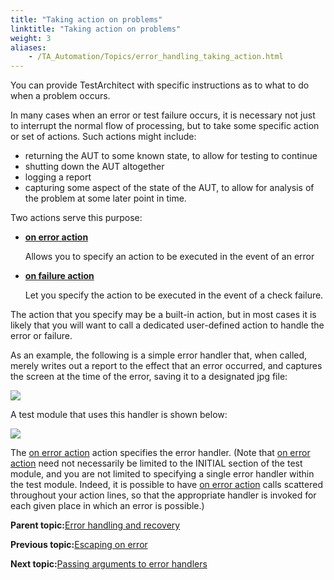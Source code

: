 ```yaml
--- 
title: "Taking action on problems"
linktitle: "Taking action on problems"
weight: 3
aliases: 
    - /TA_Automation/Topics/error_handling_taking_action.html
---
```


You can provide TestArchitect with specific instructions as to what to do when a problem occurs.

In many cases when an error or test failure occurs, it is necessary not just to interrupt the normal flow of processing, but to take some specific action or set of actions. Such actions might include:

-   returning the AUT to some known state, to allow for testing to continue
-   shutting down the AUT altogether
-   logging a report
-   capturing some aspect of the state of the AUT, to allow for analysis of the problem at some later point in time.

Two actions serve this purpose:

-   **[on error action](/TA_Automation/Topics/bia_on_error_action.html)**

    Allows you to specify an action to be executed in the event of an error

-   **[on failure action](/TA_Automation/Topics/bia_on_failure_action.html)**

    Let you specify the action to be executed in the event of a check failure.


The action that you specify may be a built-in action, but in most cases it is likely that you will want to call a dedicated user-defined action to handle the error or failure.

As an example, the following is a simple error handler that, when called, merely writes out a report to the effect that an error occurred, and captures the screen at the time of the error, saving it to a designated jpg file:

![](/images//Images/abtErrorHandling_Simple_error_handler_test02.png)

A test module that uses this handler is shown below:

![](/images//Images/abtErrorHandling_Simple_error_handler_test01.png)

The [on error action](/TA_Automation/Topics/bia_on_error_action.html) action specifies the error handler. \(Note that [on error action](/TA_Automation/Topics/bia_on_error_action.html) need not necessarily be limited to the INITIAL section of the test module, and you are not limited to specifying a single error handler within the test module. Indeed, it is possible to have [on error action](/TA_Automation/Topics/bia_on_error_action.html) calls scattered throughout your action lines, so that the appropriate handler is invoked for each given place in which an error is possible.\)

**Parent topic:**[Error handling and recovery](/TA_Automation/Topics/The_test_language_error_handling_and_recovery.html)

**Previous topic:**[Escaping on error](/TA_Automation/Topics/error_handling_escapes.html)

**Next topic:**[Passing arguments to error handlers](/TA_Automation/Topics/error_handling_passing_args.html)

